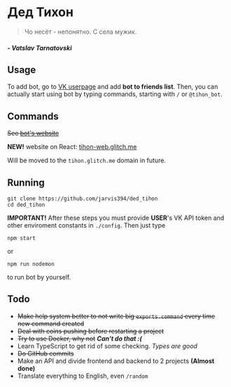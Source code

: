 # Дед Тихон

> Чо несёт - непонятно. С села мужик. 
##### *- Vatslav Tarnatovski*

## Usage

To add bot, go to [VK userpage](https://vk.com/tihon_bot) and add **bot to friends list**.
Then, you can actually start using bot by typing commands, starting with `/` or `@tihon_bot`.

## Commands

~~See [bot's website](https://tihon.glitch.me)~~

**NEW!** website on React: [tihon-web.glitch.me](https://tihon-web.glitch.me)

Will be moved to the `tihon.glitch.me` domain in future.

## Running

```
git clone https://github.com/jarvis394/ded_tihon
cd ded_tihon
```

**IMPORTANT!** After these steps you must provide **USER**'s VK API token and other enviroment constants in `./config`. Then just type
```
npm start
```
or
```
npm run nodemon
```
to run bot by yourself.

## Todo

- ~~Make help system better to not write big `exports.command` every time new command created~~
- ~~Deal with coins pushing before restarting a project~~
- ~~Try to use Docker, why not~~ ***Can't do that :(***
- Learn TypeScript to get rid of some checking. *Types are good*
- ~~Do GitHub commits~~
- Make an API and divide frontend and backend to 2 projects **(Almost done)**
- Translate everything to English, even `/random`
